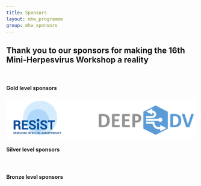 ```yaml
---
title: Sponsors
layout: mhw_programme
group: mhw_sponsors
---
```


## Thank you to our sponsors for making the 16th Mini-Herpesvirus Workshop a reality

</br>

#### Gold level sponsors

<img class="img-fluid" src="/static/img/mhw/gold.jpg" alt="Gold Sponsors">

</br>

#### Silver level sponsors

</br>


#### Bronze level sponsors


